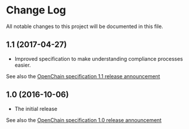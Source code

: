 # Change Log
All notable changes to this project will be documented in this file.

## 1.1 (2017-04-27)

* Improved specification to make understanding compliance processes easier.

See also the [OpenChain specification 1.1 release announcement](https://www.openchainproject.org/news/2017/04/27/openchain-specification-1-1-makes-compliance-easier-for-everyone-in-the-open-source-software-supply-chain)

## 1.0 (2016-10-06)

* The initial release

See also the [OpenChain specification 1.0 release announcement](https://www.openchainproject.org/news/2016/10/06/the-linux-foundation-drives-standardization-of-open-source-software-supply-chain)